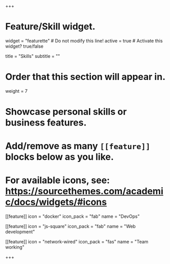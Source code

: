 +++
# Feature/Skill widget.
widget = "featurette"  # Do not modify this line!
active = true  # Activate this widget? true/false

title = "Skills"
subtitle = ""

# Order that this section will appear in.
weight = 7

# Showcase personal skills or business features.
# 
# Add/remove as many `[[feature]]` blocks below as you like.
# 
# For available icons, see: https://sourcethemes.com/academic/docs/widgets/#icons

[[feature]]
  icon = "docker"
  icon_pack = "fab"
  name = "DevOps"

[[feature]]
  icon = "js-square"
  icon_pack = "fab"
  name = "Web development"

[[feature]]
  icon = "network-wired"
  icon_pack = "fas"
  name = "Team working"

+++
